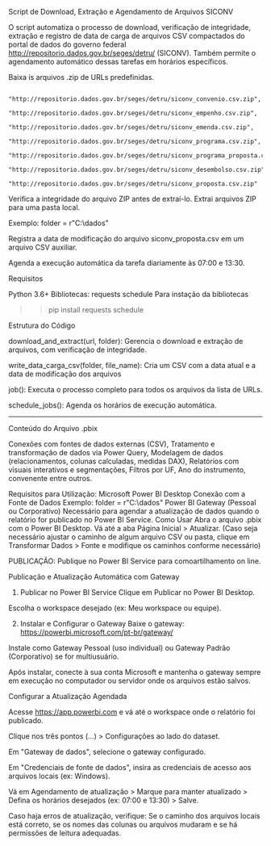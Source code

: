 Script de Download, Extração e Agendamento de Arquivos SICONV

O script automatiza o processo de download, verificação de integridade, extração e registro de data de carga de arquivos CSV compactados do portal de dados do governo federal http://repositorio.dados.gov.br/seges/detru/ (SICONV).
Também permite o agendamento automático dessas tarefas em horários específicos.

Baixa is arquivos .zip de URLs predefinidas.

         "http://repositorio.dados.gov.br/seges/detru/siconv_convenio.csv.zip",
        "http://repositorio.dados.gov.br/seges/detru/siconv_empenho.csv.zip",
        "http://repositorio.dados.gov.br/seges/detru/siconv_emenda.csv.zip",
        "http://repositorio.dados.gov.br/seges/detru/siconv_programa.csv.zip",
        "http://repositorio.dados.gov.br/seges/detru/siconv_programa_proposta.csv.zip",
        "http://repositorio.dados.gov.br/seges/detru/siconv_desembolso.csv.zip",
        "http://repositorio.dados.gov.br/seges/detru/siconv_proposta.csv.zip"

Verifica a integridade do arquivo ZIP antes de extraí-lo. Extrai arquivos ZIP para uma pasta local.

Exemplo: folder = r"C:\dados"

Registra a data de modificação do arquivo siconv_proposta.csv em um arquivo CSV auxiliar.

Agenda a execução automática da tarefa diariamente às 07:00 e 13:30.

Requisitos

Python 3.6+
Bibliotecas:
requests
schedule
Para instação da bibliotecas

>> pip install requests schedule

Estrutura do Código

download_and_extract(url, folder): Gerencia o download e extração de arquivos, com verificação de integridade.

write_data_carga_csv(folder, file_name): Cria um CSV com a data atual e a data de modificação dos arquivos

job(): Executa o processo completo para todos os arquivos da lista de URLs.

schedule_jobs(): Agenda os horários de execução automática.

----------------------------------------------------------------------------------------------------------------------------------------------------------------------------------------------------------------------------------------------------------------------------------------
Conteúdo do Arquivo .pbix

Conexões com fontes de dados externas (CSV), Tratamento e transformação de dados via Power Query, Modelagem de dados (relacionamentos, colunas calculadas, medidas DAX), Relatórios com visuais interativos e segmentações, Filtros por UF, Ano do instrumento, convenente  entre outros.

Requisitos para Utilização:
Microsoft Power BI Desktop
Conexão com a Fonte de Dados Exemplo: folder = r"C:\dados"
Power BI Gateway (Pessoal ou Corporativo)
Necessário para agendar a atualização de dados quando o relatório for publicado no Power BI Service.
Como Usar
Abra o arquivo .pbix com o Power BI Desktop.
Vá até a aba Página Inicial > Atualizar. (Caso seja necessário ajustar o caminho de algum arquivo CSV ou pasta, clique em Transformar Dados > Fonte e modifique os caminhos conforme necessário)

PUBLICAÇÃO:
Publique no Power BI Service para comoartilhamento on line.

Publicação e Atualização Automática com Gateway
1. Publicar no Power BI Service
Clique em Publicar no Power BI Desktop.

Escolha o workspace desejado (ex: Meu workspace ou equipe).

2. Instalar e Configurar o Gateway
Baixe o gateway:
https://powerbi.microsoft.com/pt-br/gateway/

Instale como Gateway Pessoal (uso individual) ou Gateway Padrão (Corporativo) se for multiusuário.

Após instalar, conecte à sua conta Microsoft e mantenha o gateway sempre em execução no computador ou servidor onde os arquivos estão salvos.

Configurar a Atualização Agendada

Acesse https://app.powerbi.com e vá até o workspace onde o relatório foi publicado.

Clique nos três pontos (...) > Configurações ao lado do dataset.

Em "Gateway de dados", selecione o gateway configurado.

Em "Credenciais de fonte de dados", insira as credenciais de acesso aos arquivos locais (ex: Windows).

Vá em Agendamento de atualização > Marque para manter atualizado > Defina os horários desejados (ex: 07:00 e 13:30) > Salve.

Caso haja erros de atualização, verifique: Se o caminho dos arquivos locais está correto, se os nomes das colunas ou arquivos mudaram e se há permissões de leitura adequadas.






